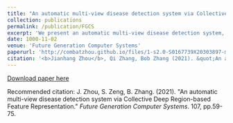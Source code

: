 ```yaml
---
title: "An automatic multi-view disease detection system via Collective Deep Region-based Feature Representation"
collection: publications
permalink: /publication/FGCS
excerpt: 'We present an automatic multi-view disease detection system, which contains a series of automatic procedures.'
date: 1000-11-02
venue: 'Future Generation Computer Systems'
paperurl: 'http://combatzhou.github.io/files/1-s2.0-S0167739X20303897-main.pdf'
citation: '<b>Jianhang Zhou</b>, Qi Zhang, Bob Zhang (2021). &quot;An automatic multi-view disease detection system via Collective Deep Region-based Feature Representation.&quot; <i>Future Generation Computer Systems</i>. 107, 59-75.'
---
```


[Download paper here](http://combatzhou.github.io/files/1-s2.0-S0167739X20303897-main.pdf)

Recommended citation: J. Zhou, S. Zeng, B. Zhang. (2021). &quot;An automatic multi-view disease detection system via Collective Deep Region-based Feature Representation.&quot; <i>Future Generation Computer Systems</i>. 107, pp.59-75.
